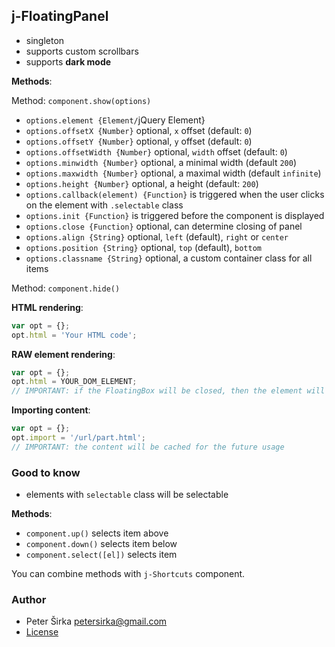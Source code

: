 ## j-FloatingPanel

- singleton
- supports custom scrollbars
- supports __dark mode__

__Methods__:

Method: `component.show(options)`

- `options.element {Element/`jQuery Element}
- `options.offsetX {Number}` optional, `x` offset (default: `0`)
- `options.offsetY {Number}` optional, `y` offset (default: `0`)
- `options.offsetWidth {Number}` optional, `width` offset (default: `0`)
- `options.minwidth {Number}` optional, a minimal width (default `200`)
- `options.maxwidth {Number}` optional, a maximal width (default `infinite`)
- `options.height {Number}` optional, a height (default: `200`)
- `options.callback(element) {Function}` is triggered when the user clicks on the element with `.selectable` class
- `options.init {Function}` is triggered before the component is displayed
- `options.close {Function}` optional, can determine closing of panel
- `options.align {String}` optional, `left` (default), `right` or `center`
- `options.position {String}` optional, `top` (default), `bottom`
- `options.classname {String}` optional, a custom container class for all items

Method: `component.hide()`

__HTML rendering__:

```js
var opt = {};
opt.html = 'Your HTML code';
```

__RAW element rendering__:

```js
var opt = {};
opt.html = YOUR_DOM_ELEMENT;
// IMPORTANT: if the FloatingBox will be closed, then the element will be moved to the previous parent.
```

__Importing content__:

```js
var opt = {};
opt.import = '/url/part.html';
// IMPORTANT: the content will be cached for the future usage
```

### Good to know

- elements with `selectable` class will be selectable

__Methods__:

- `component.up()` selects item above
- `component.down()` selects item below
- `component.select([el])` selects item

You can combine methods with `j-Shortcuts` component.

### Author

- Peter Širka <petersirka@gmail.com>
- [License](https://www.totaljs.com/license/)